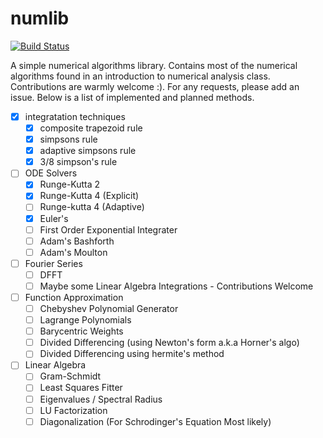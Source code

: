 # numlib
[![Build Status](https://travis-ci.com/luke-bhan/numlib.svg?branch=master)](https://travis-ci.com/luke-bhan/numlib)

A simple numerical algorithms library. Contains most of the numerical algorithms found in an introduction to numerical analysis class. Contributions are warmly welcome :). For any requests, please add an issue. Below is a list of implemented and planned methods. 

- [x] integratation techniques
    - [x] composite trapezoid rule
    - [x] simpsons rule
    - [x] adaptive simpsons rule
    - [x] 3/8 simpson's rule
- [ ] ODE Solvers
    - [x] Runge-Kutta 2
    - [x] Runge-Kutta 4 (Explicit)
    - [ ] Runge-kutta 4 (Adaptive)
    - [x] Euler's 
    - [ ] First Order Exponential Integrater
    - [ ] Adam's Bashforth
    - [ ] Adam's Moulton
- [ ] Fourier Series
    - [ ] DFFT
    - [ ] Maybe some Linear Algebra Integrations - Contributions Welcome
- [ ] Function Approximation
    - [ ] Chebyshev Polynomial Generator
    - [ ] Lagrange Polynomials
    - [ ] Barycentric Weights
    - [ ] Divided Differencing (using Newton's form a.k.a Horner's algo)
    - [ ] Divided Differencing using hermite's method
- [ ] Linear Algebra
    - [ ] Gram-Schmidt
    - [ ] Least Squares Fitter
    - [ ] Eigenvalues / Spectral Radius 
    - [ ] LU Factorization
    - [ ] Diagonalization (For Schrodinger's Equation Most likely)

